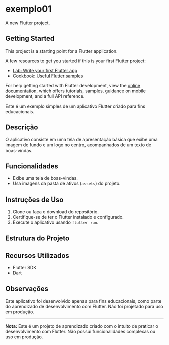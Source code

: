 # exemplo01

A new Flutter project.

## Getting Started

This project is a starting point for a Flutter application.

A few resources to get you started if this is your first Flutter project:

- [Lab: Write your first Flutter app](https://docs.flutter.dev/get-started/codelab)
- [Cookbook: Useful Flutter samples](https://docs.flutter.dev/cookbook)

For help getting started with Flutter development, view the
[online documentation](https://docs.flutter.dev/), which offers tutorials,
samples, guidance on mobile development, and a full API reference.


Este é um exemplo simples de um aplicativo Flutter criado para fins educacionais.

## Descrição

O aplicativo consiste em uma tela de apresentação básica que exibe uma imagem de fundo e um logo no centro, acompanhados de um texto de boas-vindas.

## Funcionalidades

- Exibe uma tela de boas-vindas.
- Usa imagens da pasta de ativos (`assets`) do projeto.

## Instruções de Uso

1. Clone ou faça o download do repositório.
2. Certifique-se de ter o Flutter instalado e configurado.
3. Execute o aplicativo usando `flutter run`.

## Estrutura do Projeto


## Recursos Utilizados

- Flutter SDK
- Dart

## Observações

Este aplicativo foi desenvolvido apenas para fins educacionais, como parte do aprendizado de desenvolvimento com Flutter. Não foi projetado para uso em produção.

---

**Nota:** Este é um projeto de aprendizado criado com o intuito de praticar o desenvolvimento com Flutter. Não possui funcionalidades complexas ou uso em produção.
